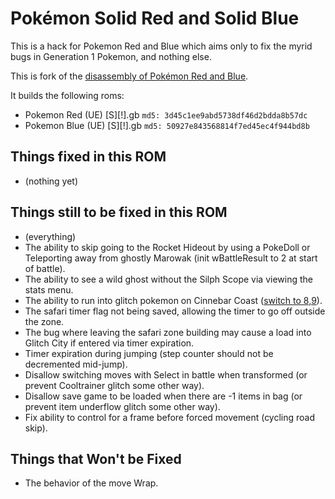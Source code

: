 # Pokémon Solid Red and Solid Blue

This is a hack for Pokemon Red and Blue which aims only to fix the myrid bugs in Generation 1 Pokemon, and nothing else.

This is fork of the [disassembly of Pokémon Red and Blue](https://github.com/pret/pokered).

It builds the following roms:

* Pokemon Red (UE) [S][!].gb  `md5: 3d45c1ee9abd5738df46d2bdda8b57dc`
* Pokemon Blue (UE) [S][!].gb `md5: 50927e843568814f7ed45ec4f944bd8b`

## Things fixed in this ROM
* (nothing yet)

## Things still to be fixed in this ROM
* (everything)
* The ability to skip going to the Rocket Hideout by using a PokeDoll or Teleporting away from ghostly Marowak (init wBattleResult  to 2 at start of battle).
* The ability to see a wild ghost without the Silph Scope via viewing the stats menu.
* The ability to run into glitch pokemon on Cinnebar Coast ([switch to 8,9](https://discordapp.com/channels/333356453928894466/333366468794122240/672666681906298920)).
* The safari timer flag not being saved, allowing the timer to go off outside the zone.
* The bug where leaving the safari zone building may cause a load into Glitch City if entered via timer expiration.
* Timer expiration during jumping (step counter should not be decremented mid-jump).
* Disallow switching moves with Select in battle when transformed (or prevent Cooltrainer glitch some other way).
* Disallow save game to be loaded when there are -1 items in bag (or prevent item underflow glitch some other way).
* Fix ability to control for a frame before forced movement (cycling road skip).

## Things that Won't be Fixed
* The behavior of the move Wrap.
